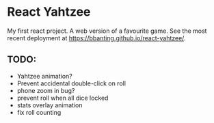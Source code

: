 # React Yahtzee

My first react project. A web version of a favourite game. See the most recent deployment at https://bbanting.github.io/react-yahtzee/.

## TODO:
- Yahtzee animation?
- Prevent accidental double-click on roll
- phone zoom in bug?
- prevent roll when all dice locked
- stats overlay animation
- fix roll counting